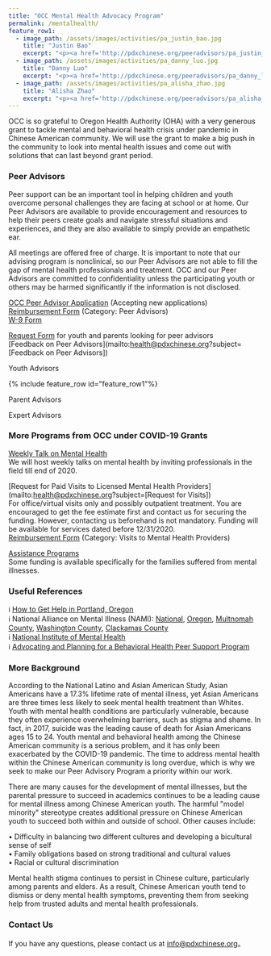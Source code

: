 ```yaml
---
title: "OCC Mental Health Advocacy Program"
permalink: /mentalhealth/
feature_row1:
  - image_path: /assets/images/activities/pa_justin_bao.jpg
    title: "Justin Bao"
    excerpt: "<p><a href='http://pdxchinese.org/peeradvisors/pa_justin_bao/'>Justin is a current junior at the University of Washington. Justin is pursuing a dual degree in Computer Science and Informatics, passionate about tech innovation for social good and impacting as many people as possible. He is also an Officer for the Chinese Student Association at UW, a CSE Peer Advisor, and a podcast host.</a></p>"
  - image_path: /assets/images/activities/pa_danny_luo.jpg
    title: "Danny Luo"
    excerpt: "<p><a href='http://pdxchinese.org/peeradvisors/pa_danny_luo/'>My name is Danny and I am a sophomore at the University of Southern California (USC). I am currently on the pre-med track, majoring in global health and double minoring in international relations and natural science. I play tennis and guitar and I'm a huge music nerd!</a></p>"
  - image_path: /assets/images/activities/pa_alisha_zhao.jpg
    title: "Alisha Zhao"
    excerpt: "<p><a href='http://pdxchinese.org/peeradvisors/pa_alisha_zhao/'>Alisha is a senior at Stanford University majoring in Political Science with minors in History and Human Rights. She is passionate about the intersection between human rights and government, particularly issues of affordable housing and homelessness. Alisha enjoys hiking, reading ethnographies, and, most recently, binge watching Scandal.</a></p>"
---
```


OCC is so grateful to Oregon Health Authority (OHA) with a very generous grant to tackle mental and behavioral health crisis under pandemic in Chinese American community. We will use the grant to make a big push in the community to look into mental health issues and come out with solutions that can last beyond grant period.

### Peer Advisors

Peer support can be an important tool in helping children and youth overcome personal challenges they are facing at school or at home. Our Peer Advisors are available to provide encouragement and resources to help their peers create goals and navigate stressful situations and experiences, and they are also available to simply provide an empathetic ear.

All meetings are offered free of charge. It is important to note that our advising program is nonclinical, so our Peer Advisors are not able to fill the gap of mental health professionals and treatment. OCC and our Peer Advisors are committed to confidentiality unless the participating youth or others may be harmed significantly if the information is not disclosed.

[OCC Peer Advisor Application](https://docs.google.com/forms/d/e/1FAIpQLSfKewGqu-TrfPFfXdYIskGurJAz92ayYWHML2Wj4VKN3xqOIA/viewform?usp=sf_link) (Accepting new applications)  
[Reimbursement Form](/assets/pdf/reimbursement_form_advocacy_fillable.pdf) (Category: Peer Advisors)  
[W-9 Form](https://www.irs.gov/pub/irs-pdf/fw9.pdf)  

[Request Form](https://docs.google.com/forms/d/e/1FAIpQLSeaGQKfpCcHl4o3WRhlV-EPVaH20t5mFhddQbEXhrwpTmmmvg/viewform?usp=sf_link) for youth and parents looking for peer advisors   
[Feedback on Peer Advisors](mailto:health@pdxchinese.org?subject=[Feedback on Peer Advisors])  

Youth Advisors

{% include feature_row id="feature_row1"%}

Parent Advisors

Expert Advisors

### More Programs from OCC under COVID-19 Grants

[Weekly Talk on Mental Health](http://pdxchinese.org/weeklytalk/)  
We will host weekly talks on mental health by inviting professionals in the field till end of 2020.  

[Request for Paid Visits to Licensed Mental Health Providers](mailto:health@pdxchinese.org?subject=[Request for Visits])  
For office/virtual visits only and possibly outpatient treatment. You are encouraged to get the fee estimate first and contact us for securing the funding. However, contacting us beforehand is not mandatory. Funding will be available for services dated before 12/31/2020.  
[Reimbursement Form](/assets/pdf/reimbursement_form_advocacy_fillable.pdf) (Category: Visits to Mental Health Providers)  

[Assistance Programs](http://OCCResponse.org)  
Some funding is available specifically for the families suffered from mental illnesses.  

### Useful References

:information_source: [How to Get Help in Portland, Oregon](https://www.mentalhealthportland.org/need-help/)  
:information_source: National Alliance on Mental Illness (NAMI): [National](https://www.nami.org/Home), [Oregon](https://namior.org/), [Multnomah County](https://www.namimultnomah.org/), [Washington County](https://www.washconami.org/), [Clackamas County](https://www.namicc.org/)  
:information_source: [National Institute of Mental Health](https://www.nimh.nih.gov/index.shtml)  
:information_source: [Advocating and Planning for a Behavioral Health Peer Support Program](http://peersforprogress.org/wp-content/uploads/2014/03/20140313_advocating_and_planning_for_a_behavioral_health_peer_support_program.pdf)  


### More Background

According to the National Latino and Asian American Study, Asian Americans have a 17.3% lifetime rate of mental illness, yet Asian Americans are three times less likely to seek mental health treatment than Whites. Youth with mental health conditions are particularly vulnerable, because they often experience overwhelming barriers, such as stigma and shame. In fact, in 2017, suicide was the leading cause of death for Asian Americans ages 15 to 24. Youth mental and behavioral health among the Chinese American community is a serious problem, and it has only been exacerbated by the COVID-19 pandemic. The time to address mental health within the Chinese American community is long overdue, which is why we seek to make our Peer Advisory Program a priority within our work.

There are many causes for the development of mental illnesses, but the parental pressure to succeed in academics continues to be a leading cause for mental illness among Chinese American youth. The harmful "model minority" stereotype creates additional pressure on Chinese American youth to succeed both within and outside of school. Other causes include:

•	Difficulty in balancing two different cultures and developing a bicultural sense of self  
•	Family obligations based on strong traditional and cultural values  
•	Racial or cultural discrimination  

Mental health stigma continues to persist in Chinese culture, particularly among parents and elders. As a result, Chinese American youth tend to dismiss or deny mental health symptoms, preventing them from seeking help from trusted adults and mental health professionals.

### Contact Us

If you have any questions, please contact us at [info@pdxchinese.org](mailto:health@pdxchinese.org)。
